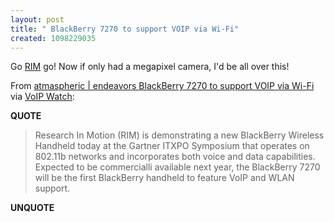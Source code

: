 ```yaml
---
layout: post
title: " BlackBerry 7270 to support VOIP via Wi-Fi"
created: 1098229035
---
```

<p>
Go <a href="http://researchinmotion.com/">RIM</a> go! Now if only had a megapixel camera, I'd be all over this!
</p><p>
From <a href="http://www.atmasphere.net/wp/archives/2004/10/18/blackberry-7270-to-support-voip-via-wi-fi">atmaspheric | endeavors  BlackBerry 7270 to support VOIP via Wi-Fi</a> via <a href="http://andyabramson.blogs.com/voipwatch/2004/10/rim_goes_voip.html">VoIP Watch</a>:
</p><p>
<strong>QUOTE</strong>
</p><blockquote>
Research In Motion (RIM) is demonstrating a new BlackBerry Wireless Handheld today at the Gartner ITXPO Symposium that operates on 802.11b networks and incorporates both voice and data capabilities. Expected to be commercialli available next year, the BlackBerry 7270 will be the first BlackBerry handheld to feature VoIP and WLAN support.
</blockquote><p>
<strong>UNQUOTE</strong>
</p>

